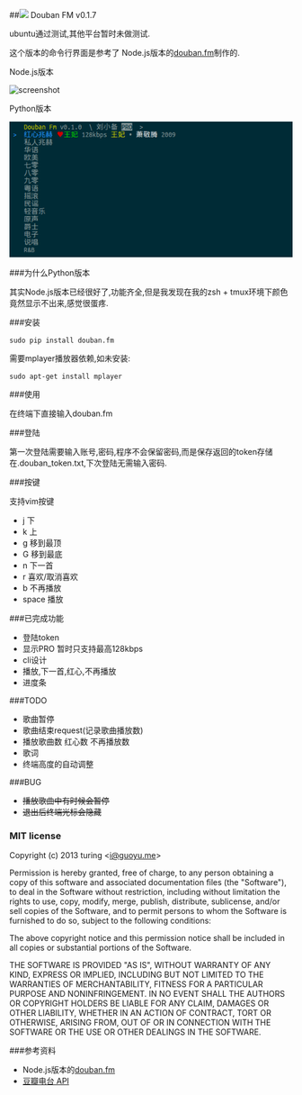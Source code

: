 ##![](http://ww3.sinaimg.cn/large/61ff0de3gw1e77q7mth9dj200z00z3ya.jpg) Douban FM v0.1.7


ubuntu通过测试,其他平台暂时未做测试.

这个版本的命令行界面是参考了 Node.js版本的[douban.fm](https://github.com/turingou/douban.fm)制作的.

Node.js版本

![screenshot](http://ww1.sinaimg.cn/large/61ff0de3tw1ecij3dq80bj20m40ez75u.jpg)

Python版本

![screenshot](img/1.png)

###为什么Python版本

其实Node.js版本已经很好了,功能齐全,但是我发现在我的zsh + tmux环境下颜色竟然显示不出来,感觉很蛋疼.

###安装

    sudo pip install douban.fm

需要mplayer播放器依赖,如未安装:

    sudo apt-get install mplayer

###使用

在终端下直接输入douban.fm

###登陆

第一次登陆需要输入账号,密码,程序不会保留密码,而是保存返回的token存储在.douban_token.txt,下次登陆无需输入密码.

###按键

支持vim按键

* j 下
* k 上
* g 移到最顶
* G 移到最底
* n 下一首
* r 喜欢/取消喜欢
* b 不再播放
* space 播放

###已完成功能

* 登陆token
* 显示PRO 暂时只支持最高128kbps
* cli设计
* 播放,下一首,红心,不再播放
* 进度条

###TODO

* 歌曲暂停
* 歌曲结束request(记录歌曲播放数)
* 播放歌曲数 红心数 不再播放数
* 歌词
* 终端高度的自动调整

###BUG

* ~~播放歌曲中有时候会暂停~~
* ~~退出后终端光标会隐藏~~

### MIT license
Copyright (c) 2013 turing &lt;i@guoyu.me&gt;

Permission is hereby granted, free of charge, to any person obtaining a copy
of this software and associated documentation files (the &quot;Software&quot;), to deal
in the Software without restriction, including without limitation the rights
to use, copy, modify, merge, publish, distribute, sublicense, and/or sell
copies of the Software, and to permit persons to whom the Software is
furnished to do so, subject to the following conditions:

The above copyright notice and this permission notice shall be included in
all copies or substantial portions of the Software.

THE SOFTWARE IS PROVIDED &quot;AS IS&quot;, WITHOUT WARRANTY OF ANY KIND, EXPRESS OR
IMPLIED, INCLUDING BUT NOT LIMITED TO THE WARRANTIES OF MERCHANTABILITY,
FITNESS FOR A PARTICULAR PURPOSE AND NONINFRINGEMENT. IN NO EVENT SHALL THE
AUTHORS OR COPYRIGHT HOLDERS BE LIABLE FOR ANY CLAIM, DAMAGES OR OTHER
LIABILITY, WHETHER IN AN ACTION OF CONTRACT, TORT OR OTHERWISE, ARISING FROM,
OUT OF OR IN CONNECTION WITH THE SOFTWARE OR THE USE OR OTHER DEALINGS IN
THE SOFTWARE.

###参考资料

* Node.js版本的[douban.fm](https://github.com/turingou/douban.fm)
* [豆瓣电台 API](https://github.com/zonyitoo/doubanfm-qt/wiki/%E8%B1%86%E7%93%A3FM-API)

